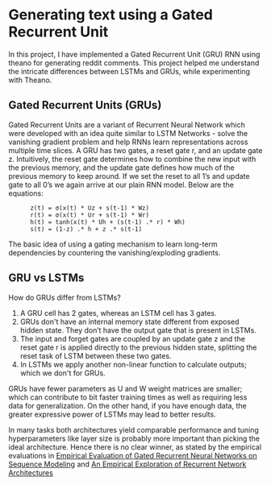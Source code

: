 # Generating text using a Gated Recurrent Unit

In this project, I have implemented a Gated Recurrent Unit (GRU) RNN using theano for generating reddit comments. This project helped me understand the intricate differences between LSTMs and GRUs, while experimenting with Theano.

## Gated Recurrent Units (GRUs)

Gated Recurrent Units are a variant of Recurrent Neural Network which were developed with an idea quite similar to LSTM Networks - solve the vanishing gradient problem and help RNNs learn representations across multiple time slices. A GRU has two gates, a reset gate r, and an update gate z.  Intuitively, the reset gate determines how to combine the new input with the previous memory, and the update gate defines how much of the previous memory to keep around. If we set the reset to all 1’s and  update gate to all 0’s we again arrive at our plain RNN model. Below are the equations: 

          z(t) = σ(x(t) * Uz + s(t-1) * Wz)
          r(t) = σ(x(t) * Ur + s(t-1) * Wr)
          h(t) = tanh(x(t) * Uh + (s(t-1) .* r) * Wh)
          s(t) = (1-z) .* h + z .* s(t-1)
          
The basic idea of using a gating mechanism to learn long-term dependencies by countering the vanishing/exploding gradients.

## GRU vs LSTMs

How do GRUs differ from LSTMs?
  1. A GRU cell has 2 gates, whereas an LSTM cell has 3 gates.
  2. GRUs don't have an internal memory state different from exposed hidden state. They don’t have the output gate that is present in LSTMs.
  3. The input and forget gates are coupled by an update gate z and the reset gate r is applied directly to the previous hidden state, splitting the reset task of LSTM between these two gates.
  4. In LSTMs we apply another non-linear function to calculate outputs; which we don't for GRUs.
  
GRUs have fewer parameters as U and W weight matrices are smaller; which can contribute to bit faster training times as well as requiring less data for generalization. On the other hand, if you have enough data, the greater expressive power of LSTMs may lead to better results.

In many tasks both architectures yield comparable performance and tuning hyperparameters like layer size is probably more important than picking the ideal architecture. Hence there is no clear winner, as stated by the empirical evaluations in [Empirical Evaluation of Gated Recurrent Neural Networks on Sequence Modeling](https://arxiv.org/abs/1412.3555)  and [An Empirical Exploration of Recurrent Network Architectures](http://proceedings.mlr.press/v37/jozefowicz15.pdf)
